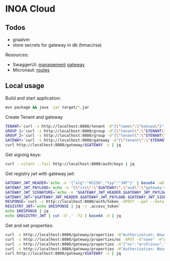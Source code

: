 # INOA Cloud

## Todos

* graalvm
* store secrets for gateway in db (hmac/rsa)

Resources:

* SwaggerUI: [management](https://petstore.swagger.io/?url=http://localhost:8080/openapi/management.yaml) [gateway](https://petstore.swagger.io/?url=http://localhost:8080/openapi/gateway.yaml)
* Micronaut: [routes](http://localhost:8080/endpoints/routes)

## Local usage

Build and start application:

```sh
mvn package && java -jar target/*.jar
```

Create Tenant and gateway

```sh
TENANT=`curl -s http://localhost:8080/tenant -d"{\"name\":\"kokuwa\"}" -H"content-type: application/json" | jq -r .id`
GROUP_1=`curl -s http://localhost:8080/group -d"{\"tenant\":\"$TENANT\",\"name\":\"some-group\"}" -H"content-type: application/json" | jq -r .id`
GROUP_2=`curl -s http://localhost:8080/group -d"{\"tenant\":\"$TENANT\",\"name\":\"other-group\"}" -H"content-type: application/json" | jq -r .id`
GATEWAY=`curl -s http://localhost:8080/gateway -d"{\"tenant\":\"$TENANT\",\"name\":\"test-gateway\",\"groups\":[\"$GROUP_1\",\"$GROUP_2\"]}" -H"content-type: application/json" | jq -r .id`
curl http://localhost:8080/gateway/$GATEWAY -s | jq
```

Get signing keys:

```sh
curl --silent --fail http://localhost:8080/auth/keys | jq
```

Get registry jwt with gateway jwt:

```sh
GATEWAY_JWT_HEADER=`echo -n '{"alg":"HS256","typ":"JWT"}' | base64 -w0`
GATEWAY_JWT_PAYLOAD=`echo -n "{\"iss\":\"$GATEWAY\",\"aud\":\"gateway-registry\",\"exp\":1896134400,\"nbf\":0,\"iat\":0,\"jti\":\"nope\"}" | base64 -w0`
GATEWAY_JWT_SIGNATURE=`echo -n "$GATEWAY_JWT_HEADER.$GATEWAY_JWT_PAYLOAD" | openssl dgst -binary -sha256 -hmac pleaseChangeThisSecretForANewOne | base64 -w0`
GATEWAY_JWT="$GATEWAY_JWT_HEADER.$GATEWAY_JWT_PAYLOAD.$GATEWAY_JWT_SIGNATURE"
RESPONSE=`curl -s http://localhost:8080/auth/token -XPOST --get --data-urlencode "grant_type=urn:ietf:params:oauth:grant-type:jwt-bearer" --data-urlencode "assertion=$GATEWAY_JWT"`
REGISTRY_JWT=`echo $RESPONSE | jq -r .access_token`
echo $RESPONSE | jq
echo $REGISTRY_JWT | cut -d'.' -f2 | base64 -d | jq
```

Get and set properties:

```sh
curl -s http://localhost:8080/gateway/properties -H"Authorization: Bearer $REGISTRY_JWT" | jq
curl -s http://localhost:8080/gateway/properties/os -XPUT -d"none" -H"Authorization: Bearer $REGISTRY_JWT" -H"content-type: text/plain"
curl -s http://localhost:8080/gateway/properties -d'{"os":"archlinux","osversion":"1"}' -H'Authorization: Bearer $REGISTRY_JWT' -H"content-type: application/json" | jq
curl -s http://localhost:8080/gateway/properties -H"Authorization: Bearer $REGISTRY_JWT" | jq
curl http://localhost:8080/gateway/$GATEWAY -s | jq
```
